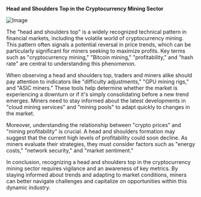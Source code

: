 **Head and Shoulders Top in the Cryptocurrency Mining Sector**

![Image](https://github.com/user-attachments/assets/31692037-0104-4703-abd1-696b6a7dd41b)

The "head and shoulders top" is a widely recognized technical pattern in financial markets, including the volatile world of cryptocurrency mining. This pattern often signals a potential reversal in price trends, which can be particularly significant for miners seeking to maximize profits. Key terms such as "cryptocurrency mining," "Bitcoin mining," "profitability," and "hash rate" are central to understanding this phenomenon.

When observing a head and shoulders top, traders and miners alike should pay attention to indicators like "difficulty adjustments," "GPU mining rigs," and "ASIC miners." These tools help determine whether the market is experiencing a downturn or if it's simply consolidating before a new trend emerges. Miners need to stay informed about the latest developments in "cloud mining services" and "mining pools" to adapt quickly to changes in the market.

Moreover, understanding the relationship between "crypto prices" and "mining profitability" is crucial. A head and shoulders formation may suggest that the current high levels of profitability could soon decline. As miners evaluate their strategies, they must consider factors such as "energy costs," "network security," and "market sentiment."

In conclusion, recognizing a head and shoulders top in the cryptocurrency mining sector requires vigilance and an awareness of key metrics. By staying informed about trends and adapting to market conditions, miners can better navigate challenges and capitalize on opportunities within this dynamic industry.